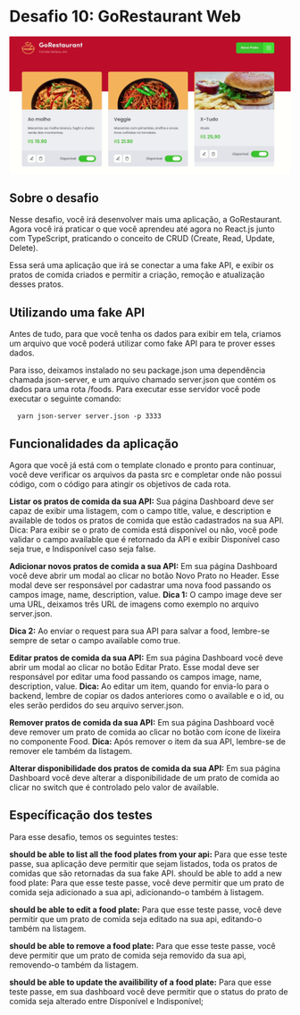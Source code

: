 # Desafio 10: GoRestaurant Web


![GO RESTAURANT WEB](https://github.com/satel61/go-restaurant-web-10/blob/master/go-restaurant.gif)

## Sobre o desafio

Nesse desafio, você irá desenvolver mais uma aplicação, a GoRestaurant. Agora você irá praticar o que você aprendeu até agora no React.js junto com TypeScript, praticando o conceito de CRUD (Create, Read, Update, Delete).

Essa será uma aplicação que irá se conectar a uma fake API, e exibir os pratos de comida criados e permitir a criação, remoção e atualização desses pratos.

## Utilizando uma fake API
Antes de tudo, para que você tenha os dados para exibir em tela, criamos um arquivo que você poderá utilizar como fake API para te prover esses dados.

Para isso, deixamos instalado no seu package.json uma dependência chamada json-server, e um arquivo chamado server.json que contém os dados para uma rota /foods. Para executar esse servidor você pode executar o seguinte comando:
```
  yarn json-server server.json -p 3333
```

## Funcionalidades da aplicação
Agora que você já está com o template clonado e pronto para continuar, você deve verificar os arquivos da pasta src e completar onde não possui código, com o código para atingir os objetivos de cada rota.

__Listar os pratos de comida da sua API:__ Sua página Dashboard deve ser capaz de exibir uma listagem, com o campo title, value, e description e available de todos os pratos de comida que estão cadastrados na sua API.
Dica: Para exibir se o prato de comida está disponível ou não, você pode validar o campo available que é retornado da API e exibir Disponível caso seja true, e Indisponível caso seja false.

__Adicionar novos pratos de comida a sua API:__ Em sua página Dashboard você deve abrir um modal ao clicar no botão Novo Prato no Header. Esse modal deve ser responsável por cadastrar uma nova food passando os campos image, name, description, value.
__Dica 1:__ O campo image deve ser uma URL, deixamos três URL de imagens como exemplo no arquivo server.json.

__Dica 2:__ Ao enviar o request para sua API para salvar a food, lembre-se sempre de setar o campo available como true.

__Editar pratos de comida da sua API:__ Em sua página Dashboard você deve abrir um modal ao clicar no botão Editar Prato. Esse modal deve ser responsável por editar uma food passando os campos image, name, description, value.
__Dica:__ Ao editar um item, quando for envia-lo para o backend, lembre de copiar os dados anteriores como o available e o id, ou eles serão perdidos do seu arquivo server.json.

__Remover pratos de comida da sua API:__ Em sua página Dashboard você deve remover um prato de comida ao clicar no botão com ícone de lixeira no componente Food.
__Dica:__ Após remover o item da sua API, lembre-se de remover ele também da listagem.

__Alterar disponibilidade dos pratos de comida da sua API:__ Em sua página Dashboard você deve alterar a disponibilidade de um prato de comida ao clicar no switch que é controlado pelo valor de available.

## Específicação dos testes

Para esse desafio, temos os seguintes testes:

__should be able to list all the food plates from your api:__ Para que esse teste passe, sua aplicação deve permitir que sejam listados, toda os pratos de comidas que são retornadas da sua fake API.
should be able to add a new food plate: Para que esse teste passe, você deve permitir que um prato de comida seja adicionado a sua api, adicionando-o também à listagem.

__should be able to edit a food plate:__ Para que esse teste passe, você deve permitir que um prato de comida seja editado na sua api, editando-o também na listagem.

__should be able to remove a food plate:__ Para que esse teste passe, você deve permitir que um prato de comida seja removido da sua api, removendo-o também da listagem.

__should be able to update the availibility of a food plate:__ Para que esse teste passe, em sua dashboard você deve permitir que o status do prato de comida seja alterado entre Disponível e Indisponível;
